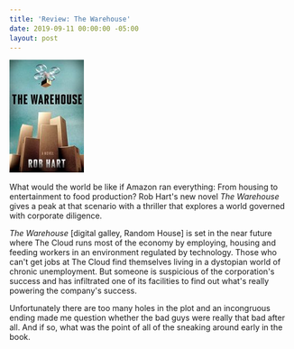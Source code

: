 ```yaml
---
title: 'Review: The Warehouse'
date: 2019-09-11 00:00:00 -05:00
layout: post
---
```


![](/assets/images/414BaNIxqaL-132x200.jpg)

What would the world be like if Amazon ran everything: From housing to entertainment to food production? Rob Hart's new novel _The Warehouse_ gives a peak at that scenario with a thriller that explores a world governed with corporate diligence.

_The Warehouse_ \[digital galley, Random House\] is set in the near future where The Cloud runs most of the economy by employing, housing and feeding workers in an environment regulated by technology. Those who can't get jobs at The Cloud find themselves living in a dystopian world of chronic unemployment. But someone is suspicious of the corporation's success and has infiltrated one of its facilities to find out what's really powering the company's success.

Unfortunately there are too many holes in the plot and an incongruous ending made me question whether the bad guys were really that bad after all. And if so, what was the point of all of the sneaking around early in the book.
